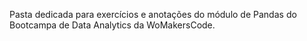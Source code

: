 Pasta dedicada para exercícios e anotações do módulo de Pandas do Bootcampa de Data Analytics da WoMakersCode.
